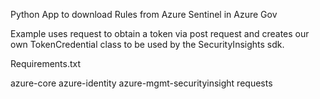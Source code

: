 Python App to download Rules from Azure Sentinel in Azure Gov

Example uses request to obtain a token via post request and creates our own TokenCredential class to be used by the SecurityInsights sdk.

Requirements.txt

azure-core
azure-identity
azure-mgmt-securityinsight
requests
